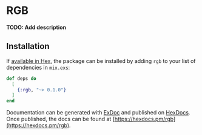 # RGB

**TODO: Add description**

## Installation

If [available in Hex](https://hex.pm/docs/publish), the package can be installed
by adding `rgb` to your list of dependencies in `mix.exs`:

```elixir
def deps do
  [
    {:rgb, "~> 0.1.0"}
  ]
end
```

Documentation can be generated with [ExDoc](https://github.com/elixir-lang/ex_doc)
and published on [HexDocs](https://hexdocs.pm). Once published, the docs can
be found at [https://hexdocs.pm/rgb](https://hexdocs.pm/rgb).

